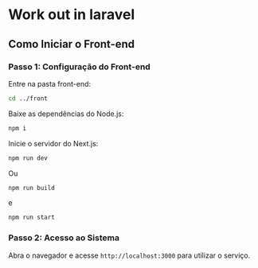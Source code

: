 # Work out in laravel

## Como Iniciar o Front-end

### Passo 1: Configuração do Front-end

Entre na pasta front-end:

```bash
cd ../front
```

Baixe as dependências do Node.js:

```bash
npm i
```

Inicie o servidor do Next.js:

```bash
npm run dev
```

Ou

```bash
npm run build
```

e

```bash
npm run start
```

### Passo 2: Acesso ao Sistema

Abra o navegador e acesse `http://localhost:3000` para utilizar o serviço.
